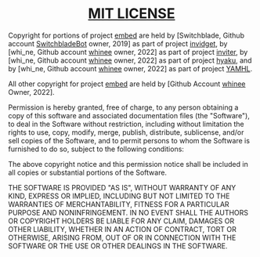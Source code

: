 <h1 align="center" style="font-weight: bold">
    <a target="_blank" href="https://choosealicense.com/licenses/mit/">MIT LICENSE</a>
</h1>

Copyright for portions of project [embed](https://github.com/whinee/embed) are held by [Switchblade, Github account [SwitchbladeBot](https://github.com/SwitchbladeBot) owner, 2019] as part of project [invidget](https://github.com/SwitchbladeBot/invidget), by [whi_ne, Github account [whinee](https://github.com/whinee) owner, 2022] as part of project [inviter](https://github.com/whinee/inviter), by [whi_ne, Github account [whinee](https://github.com/whinee) owner, 2022] as part of project [hyaku](https://github.com/hyaku-dl/hyaku), and by [whi_ne, Github account [whinee](https://github.com/whinee) owner, 2022] as part of project [YAMHL](https://github.com/Pirate-Kings/YAMHL).

All other copyright for project [embed](https://github.com/whinee/embed) are held by [Github Account [whinee](https://github.com/whinee) Owner, 2022].

Permission is hereby granted, free of charge, to any person obtaining a copy
of this software and associated documentation files (the "Software"), to deal
in the Software without restriction, including without limitation the rights
to use, copy, modify, merge, publish, distribute, sublicense, and/or sell
copies of the Software, and to permit persons to whom the Software is
furnished to do so, subject to the following conditions:

The above copyright notice and this permission notice shall be included in all
copies or substantial portions of the Software.

THE SOFTWARE IS PROVIDED "AS IS", WITHOUT WARRANTY OF ANY KIND, EXPRESS OR
IMPLIED, INCLUDING BUT NOT LIMITED TO THE WARRANTIES OF MERCHANTABILITY,
FITNESS FOR A PARTICULAR PURPOSE AND NONINFRINGEMENT. IN NO EVENT SHALL THE
AUTHORS OR COPYRIGHT HOLDERS BE LIABLE FOR ANY CLAIM, DAMAGES OR OTHER
LIABILITY, WHETHER IN AN ACTION OF CONTRACT, TORT OR OTHERWISE, ARISING FROM,
OUT OF OR IN CONNECTION WITH THE SOFTWARE OR THE USE OR OTHER DEALINGS IN THE
SOFTWARE.
